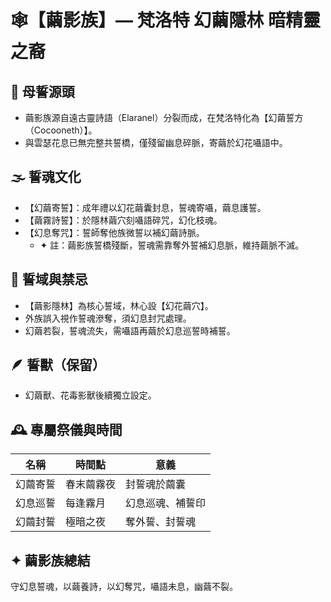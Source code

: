 
# 🕸️【繭影族】— 梵洛特 幻繭隱林 暗精靈之裔

## 📌 母誓源頭
- 繭影族源自遠古靈詩語（Elaranel）分裂而成，在梵洛特化為【幻繭誓方（Cocooneth）】。
- 與雲瑟花息已無完整共誓橋，僅殘留幽息碎脈，寄繭於幻花囁語中。

## 🌫️ 誓魂文化
- 【幻繭寄誓】：成年禮以幻花繭囊封息，誓魂寄囁，繭息護誓。
- 【繭霧詩誓】：於隱林繭穴刻囁語碎咒，幻化枝魂。
- 【幻息奪咒】：誓師奪他族微誓以補幻繭詩脈。
  - ✦ 註：繭影族誓橋殘斷，誓魂需靠奪外誓補幻息脈，維持繭脈不滅。

## 📜 誓域與禁忌
- 【繭影隱林】為核心誓域，林心設【幻花繭穴】。
- 外族誤入視作誓魂滲奪，須幻息封咒處理。
- 幻繭若裂，誓魂流失，需囁語再繭於幻息巡誓時補誓。

## 🪶 誓獸（保留）
- 幻繭獸、花毒影獸後續獨立設定。

## 🕰️ 專屬祭儀與時間

| 名稱 | 時間點 | 意義 |
|----------------|--------------------------|-------------------------------|
| 幻繭寄誓 | 春末繭霧夜 | 封誓魂於繭囊 |
| 幻息巡誓 | 每逢霧月 | 幻息巡魂、補誓印 |
| 幻繭封誓 | 極暗之夜 | 奪外誓、封誓魂 |

## ✦ 繭影族總結
守幻息誓魂，以繭養詩，以幻奪咒，囁語未息，幽繭不裂。
